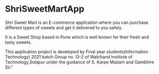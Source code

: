 # ShriSweetMartApp

Shri Sweet Mart is an E-commerce application where you can purchase different types of sweets and get it delivered to you safely.

It is a Sweet Shop based in Pune which is well known for their fresh and tasty sweets.

This application project is developed by Final year students(Information Technology) 2021 batch Group no. I3-2 of Walchand Institute of Technology,Solapur under the guidance of S. Karpe Madam and Gambhire Sir."
